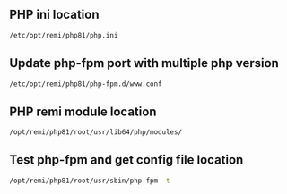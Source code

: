## PHP ini location

```bash
/etc/opt/remi/php81/php.ini
```

## Update php-fpm port with multiple php version

```bash
/etc/opt/remi/php81/php-fpm.d/www.conf
```

## PHP remi module location

```bash
/opt/remi/php81/root/usr/lib64/php/modules/
```

## Test php-fpm and get config file location

```bash
/opt/remi/php81/root/usr/sbin/php-fpm -t
```
